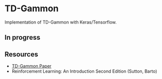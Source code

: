 # TD-Gammon
Implementation of TD-Gammon with Keras/Tensorflow.

## In progress

## Resources
* [TD-Gammon Paper](https://pdfs.semanticscholar.org/917e/e68192527f0722fac966163f26b7a4e8e5f3.pdf?_ga=2.138006640.1591278561.1609908105-703813112.1609908105)
* Reinforcement Learning: An Introduction Second Edition (Sutton, Barto)
